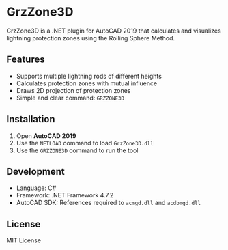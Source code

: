 # GrzZone3D

GrzZone3D is a .NET plugin for AutoCAD 2019 that calculates and visualizes lightning protection zones using the Rolling Sphere Method.

## Features

- Supports multiple lightning rods of different heights
- Calculates protection zones with mutual influence
- Draws 2D projection of protection zones
- Simple and clear command: `GRZZONE3D`

## Installation

1. Open **AutoCAD 2019**
2. Use the `NETLOAD` command to load `GrzZone3D.dll`
3. Use the `GRZZONE3D` command to run the tool

## Development

- Language: C#
- Framework: .NET Framework 4.7.2
- AutoCAD SDK: References required to `acmgd.dll` and `acdbmgd.dll`

## License

MIT License